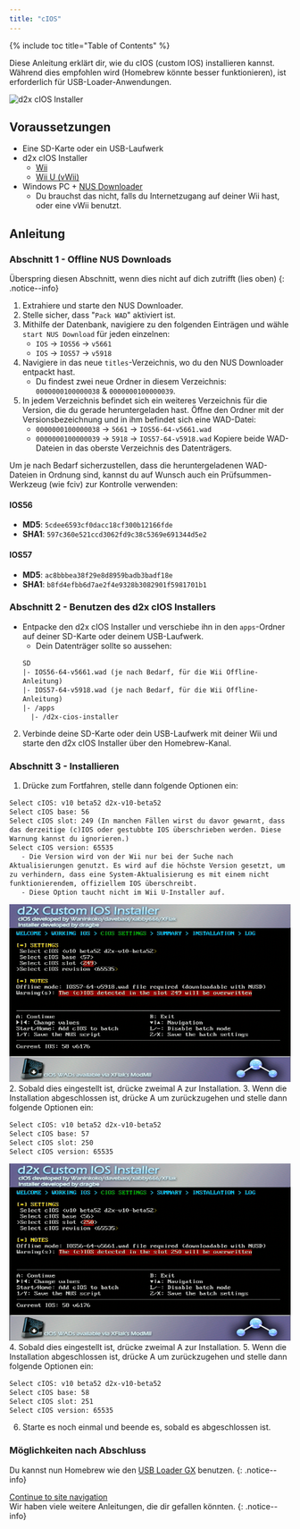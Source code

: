 ```yaml
---
title: "cIOS"
---
```


{% include toc title="Table of Contents" %}

Diese Anleitung erklärt dir, wie du cIOS (custom IOS) installieren kannst. Während dies empfohlen wird (Homebrew könnte besser funktionieren), ist erforderlich für USB-Loader-Anwendungen.

![d2x cIOS Installer](/images/cIOS.png)

## Voraussetzungen
- Eine SD-Karte oder ein USB-Laufwerk
- d2x cIOS Installer
   - [Wii](https://sites.google.com/site/completesg/backup-launchers/installation/d2x-cIOS-Installer-Wii.zip?attredirects=0&d=1)
   - [Wii U (vWii)](https://sites.google.com/site/completesg/backup-launchers/installation/d2x-cIOS-Installer-vWii.zip?attredirects=0&d=1)
- Windows PC + [NUS Downloader](https://sites.google.com/site/completesg/useful-tools/nus-downloader/NUSDownloader_v19.zip?attredirects=0&d=1)
   - Du brauchst das nicht, falls du Internetzugang auf deiner Wii hast, oder eine vWii benutzt.

## Anleitung
### Abschnitt 1 - Offline NUS Downloads

Überspring diesen Abschnitt, wenn dies nicht auf dich zutrifft (lies oben)
{: .notice--info}

1. Extrahiere und starte den NUS Downloader.
2. Stelle sicher, dass "`Pack WAD`" aktiviert ist.
3. Mithilfe der Datenbank, navigiere zu den folgenden Einträgen und wähle `start NUS Download` für jeden einzelnen:
   - `IOS` -> `IOS56` -> `v5661`
   - `IOS` -> `IOS57` -> `v5918`
4. Navigiere in das neue `titles`-Verzeichnis, wo du den NUS Downloader entpackt hast.
   - Du findest zwei neue Ordner in diesem Verzeichnis: `0000000100000038` & `0000000100000039`.
5. In jedem Verzeichnis befindet sich ein weiteres Verzeichnis für die Version, die du gerade heruntergeladen hast. Öffne den Ordner mit der Versionsbezeichnung und in ihm befindet sich eine WAD-Datei:
   - `0000000100000038` -> `5661` -> `IOS56-64-v5661.wad`
   - `0000000100000039` -> `5918` -> `IOS57-64-v5918.wad` Kopiere beide WAD-Dateien in das oberste Verzeichnis des Datenträgers.

Um je nach Bedarf sicherzustellen, dass die heruntergeladenen WAD-Dateien in Ordnung sind, kannst du auf Wunsch auch ein Prüfsummen-Werkzeug (wie fciv) zur Kontrolle verwenden:

#### IOS56
 - **MD5**: `5cdee6593cf0dacc18cf300b12166fde`
 - **SHA1**: `597c360e521ccd3062fd9c38c5369e691344d5e2`
#### IOS57
 - **MD5**: `ac8bbbea38f29e8d8959badb3badf18e`
 - **SHA1**: `b8fd4efbb6d7ae2f4e9328b3082901f5981701b1`

### Abschnitt 2 - Benutzen des d2x cIOS Installers

- Entpacke den d2x cIOS Installer und verschiebe ihn in den `apps`-Ordner auf deiner SD-Karte oder deinem USB-Laufwerk.
   - Dein Datenträger sollte so aussehen:
   ```
   SD
   |- IOS56-64-v5661.wad (je nach Bedarf, für die Wii Offline-Anleitung)
   |- IOS57-64-v5918.wad (je nach Bedarf, für die Wii Offline-Anleitung)
   |- /apps
     |- /d2x-cios-installer
   ```
2. Verbinde deine SD-Karte oder dein USB-Laufwerk mit deiner Wii und starte den d2x cIOS Installer über den Homebrew-Kanal.

### Abschnitt 3 - Installieren

1. Drücke zum Fortfahren, stelle dann folgende Optionen ein:
```
Select cIOS: v10 beta52 d2x-v10-beta52
Select cIOS base: 56
Select cIOS slot: 249 (In manchen Fällen wirst du davor gewarnt, dass das derzeitige (c)IOS oder gestubbte IOS überschrieben werden. Diese Warnung kannst du ignorieren.)
Select cIOS version: 65535
   - Die Version wird von der Wii nur bei der Suche nach Aktualisierungen genutzt. Es wird auf die höchste Version gesetzt, um zu verhindern, dass eine System-Aktualisierung es mit einem nicht funktionierendem, offiziellem IOS überschreibt. 
   - Diese Option taucht nicht im Wii U-Installer auf.
```
![Install cIOS 249](/images/Wii/Install249.png)
2. Sobald dies eingestellt ist, drücke zweimal A zur Installation.
3. Wenn die Installation abgeschlossen ist, drücke A um zurückzugehen und stelle dann folgende Optionen ein:
```
Select cIOS: v10 beta52 d2x-v10-beta52
Select cIOS base: 57
Select cIOS slot: 250
Select cIOS version: 65535
```
![Install cIOS 250](/images/Wii/Install250.png)
4. Sobald dies eingestellt ist, drücke zweimal A zur Installation.
5. Wenn die Installation abgeschlossen ist, drücke A um zurückzugehen und stelle dann folgende Optionen ein:
```
Select cIOS: v10 beta52 d2x-v10-beta52
Select cIOS base: 58
Select cIOS slot: 251
Select cIOS version: 65535
```
6. Starte es noch einmal und beende es, sobald es abgeschlossen ist.

### Möglichkeiten nach Abschluss

Du kannst nun Homebrew wie den [USB Loader GX](usbloadergx) benutzen.
{: .notice--info}

[Continue to site navigation](site-navigation)<br> Wir haben viele weitere Anleitungen, die dir gefallen könnten.
{: .notice--info}
